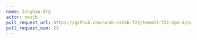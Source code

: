 ```yaml
---
name: Jinghan-Org
actor: xxzjh
pull_request_url: https://github.com/ucsb-cs156-f22/team03-f22-6pm-4/pull/23
pull_request_num: 23
---
```

